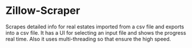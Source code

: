 # Zillow-Scraper

Scrapes detailed info for real estates imported from a csv file and exports into a csv file. It has a UI for selecting an input file and shows the progress real time. Also it uses multi-threading so that ensure the high speed.
